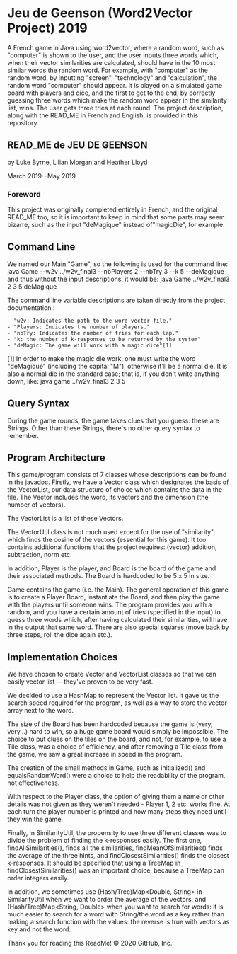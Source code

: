 # Jeu de Geenson (Word2Vector Project) 2019
A French game in Java using word2vector, where a random word, such as "computer" is shown to the user, and the user inputs three words which,
when their vector similarities are calculated, should have in the 10 most similar words the random word.
For example, with "computer" as the random word, by inputting "screen", "technology" and "calculation",
the random word "computer" should appear. It is played on a simulated game board with players and dice, and the first to get to the end,
by correctly guessing three words which make the random word appear in the similarity list, wins. The user gets three tries at each round.
The project description, along with the READ_ME in French and English, is provided in this repository.

## READ_ME de JEU DE GEENSON
by Luke Byrne, Lilian Morgan and Heather Lloyd

March 2019--May 2019

### Foreword
This project was originally completed entirely in French, and the original READ_ME
too, so it is important to keep in mind that some parts may seem bizarre, 
such as the input "deMagique" instead of"magicDie", for example.

## Command Line
We named our Main "Game", so the following is used for the command line:
	java Game --w2v ../w2v_final3 --nbPlayers 2 --nbTry 3 --k 5 --deMagique
and thus without the input descriptions, it would be:
	java Game ../w2v_final3 2 3 5 deMagique

The command line variable descriptions are taken directly from the project documentation :

	- "w2v: Indicates the path to the word vector file."
	- "Players: Indicates the number of players."
	- "nbTry: Indicates the number of tries for each lap."
	- "k: the number of k-responses to be returned by the system"
	- "deMagic: The game will work with a magic dice"[1]

[1] In order to make the magic die work, one must write the word
"deMagique" (including the capital "M"), otherwise it'll be a normal die. It is
also a normal die in the standard case; that is, if you don't write anything down, like:
	java game ../w2v_final3 2 3 5

## Query Syntax
During the game rounds, the game takes clues that you guess: these are
Strings. Other than these Strings, there's no other query syntax to remember.

## Program Architecture
This game/program consists of 7 classes whose descriptions can be found in the javadoc.
Firstly, we have a Vector class which designates the basis of the VectorList, our data 
structure of choice which contains the data in the file. The Vector includes the word, 
its vectors and the dimension (the number of vectors). 

The VectorList is a list of these Vectors.

The VectorUtil class is not much used except for the use of "similarity", which
finds the cosine of the vectors (essential for this game). It too contains additional
functions that the project requires: (vector) addition, subtraction, norm etc.

In addition, Player is the player, and Board is the board of the game and their associated
methods. The Board is hardcoded to be 5 x 5 in size.

Game contains the game (i.e. the Main). The general operation of this game is
to create a Player Board, instantiate the Board, and then play the game
with the players until someone wins. The program provides you with a random,
and you have a certain amount of tries (specified in the input) to guess three words
which, after having calculated their similarities, will have in the output that same word.
There are also special squares (move back by three steps, roll the dice again etc.).

## Implementation Choices
We have chosen to create Vector and VectorList classes so that we can easily vector list
-- they've proven to be very fast.

We decided to use a HashMap to represent the Vector list. It gave us
the search speed required for the program,
as well as a way to store the vector array next to the word.

The size of the Board has been hardcoded because the game is (very, very...) hard to win,
so a huge game board would simply be impossible. The choice to put clues on
the tiles on the board, and not, for example, to use a Tile class, was
a choice of efficiency, and after removing a Tile class from the game, we saw a great
increase in speed in the program.

The creation of the small methods in Game, such as initialized() and equalsRandomWord() were
a choice to help the readability of the program, not effectiveness.

With respect to the Player class, the option of giving them a name or other
details was not given as they weren't needed - Player 1, 2 etc. works fine.
At each turn the player number is printed and how many steps they need until 
they win the game.

Finally, in SimilarityUtil, the propensity to use three different classes was to
divide the problem of finding the k-responses easily. The first one, findAllSimilarities(),
finds all the similarities, findMeanOfSimilarities() finds the average of the three
hints, and findClosestSimilarities() finds the closest k-responses. It should be
specified that using a TreeMap in findClosestSimilarities() was an important choice,
because a TreeMap can order integers easily.

In addition, we sometimes use (Hash/Tree)Map<Double, String> in SimilarityUtil
when we want to order the average of the vectors, and (Hash/Tree)Map<String, Double> when
you want to search for words: it is much easier to search for a word with
String/the word as a key rather than making a search function with the values:
the reverse is true with vectors as key and not the word.

Thank you for reading this ReadMe!
© 2020 GitHub, Inc.
